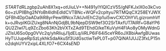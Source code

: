 $START$dRLzgbp2uAh8X1xq+otUiuLV++N491ylYlQlCzV55/gNFKJxlX0o3kCvo6o+zUPIlBhg2NYoBt4IdhEdldCVTBNc+WQFv2cpltyu7RTMQqCX258EYJWXQFBh4DpOaADa9iR8yrPewI9Ncx7JklJvIEhC2ip1ui5wvCXCOhYVLgizromhVfk+oJRvpIKGiZUxg8NAnNjGdjBL9bNjepDSW9ef3O2SrTAxfUT7AlRf+G8aYP6QU2ZIwl7Lq9ZcZbo63Kh2bVXTxZAd9TEhdO/keTKuVyH4FlAo8yOMyWdnGJZIsU6So0pg0VVc2q/yhRIiujJ1jdELq/iiRLP6iF64i5ceYR6oJXBbiAwfgBUwasHyTUJupeRpSzLykhkSdaAkuSf3UdGsctiwTePL0T+p07QiNA1JUJZ3fxLP15no2dqhUYV2xipL4XLfO7+6CX4s$END$